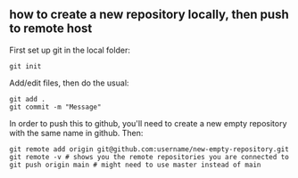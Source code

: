 ## how to create a new repository locally, then push to remote host

First set up git in the local folder:
```
git init
```

Add/edit files, then do the usual:
```
git add .
git commit -m "Message"
```

In order to push this to github, you'll need to create a new empty repository with the same name in github. Then:
```
git remote add origin git@github.com:username/new-empty-repository.git
git remote -v # shows you the remote repositories you are connected to
git push origin main # might need to use master instead of main
```
